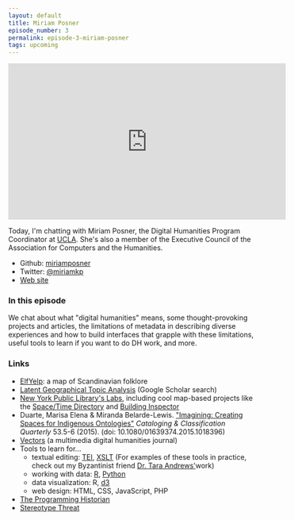 ```yaml
---
layout: default
title: Miriam Posner
episode_number: 3
permalink: episode-3-miriam-posner
tags: upcoming
---
```


<iframe width="560" height="315" src="https://www.youtube.com/embed/xDgJnmwz8vI" frameborder="0" allowfullscreen></iframe>

<p>
  Today, I'm chatting with Miriam Posner, the Digital Humanities Program Coordinator at <a href="http://www.cdh.ucla.edu/">UCLA</a>.  She's also a member of the Executive Council of the Association for Computers and the Humanities.
</p>

<ul>
  <li>Github: <a href="https://github.com/miriamposner">miriamposner</a></li>
  <li>Twitter: <a href="https://twitter.com/miriamkp">@miriamkp</a></li>
  <li><a href="http://www.miriamposner.com">Web site</a></li>
</ul>

<h3>In this episode</h3>
We chat about what "digital humanities" means, some thought-provoking projects and articles, the limitations of metadata in describing diverse experiences and how to build interfaces that grapple with these limitations, useful tools to learn if you want to do DH work, and more.

<h3>Links</h3>

* [ElfYelp](http://etkspace.scandinavian.ucla.edu/maps/elfyelp.html): a map of Scandinavian folklore
* [Latent Geographical Topic Analysis](https://scholar.google.com/scholar?q=%22latent+geographical+topic+analysis%22&btnG=&hl=en&as_sdt=0%2C22&as_vis=1) (Google Scholar search)
* [New York Public Library's Labs](http://www.nypl.org/collections/labs), including cool map-based projects like the [Space/Time Directory](http://spacetime.nypl.org/) and [Building Inspector](http://buildinginspector.nypl.org/)
* Duarte, Marisa Elena & Miranda Belarde-Lewis. ["Imagining: Creating Spaces for Indigenous Ontologies"](http://www.tandfonline.com/doi/full/10.1080/01639374.2015.1018396)  _Cataloging & Classification Quarterly_ 53.5-6 (2015). (doi: 10.1080/01639374.2015.1018396)
* [Vectors](http://vectors.usc.edu/) (a multimedia digital humanities journal)
* Tools to learn for...
  * textual editing: [TEI](http://www.tei-c.org/index.xml), [XSLT](https://en.wikipedia.org/wiki/XSLT) (For examples of these tools in practice, check out my Byzantinist friend [Dr. Tara Andrews'](http://www.digitalbyzantinist.org/)work)
  * working with data: [R](https://www.r-project.org/), [Python](https://www.python.org/)
  * data visualization: R, [d3](http://d3js.org/)
  * web design: HTML, CSS, JavaScript, PHP
* [The Programming Historian](http://programminghistorian.org/)
* [Stereotype Threat](https://en.wikipedia.org/wiki/Stereotype_threat)